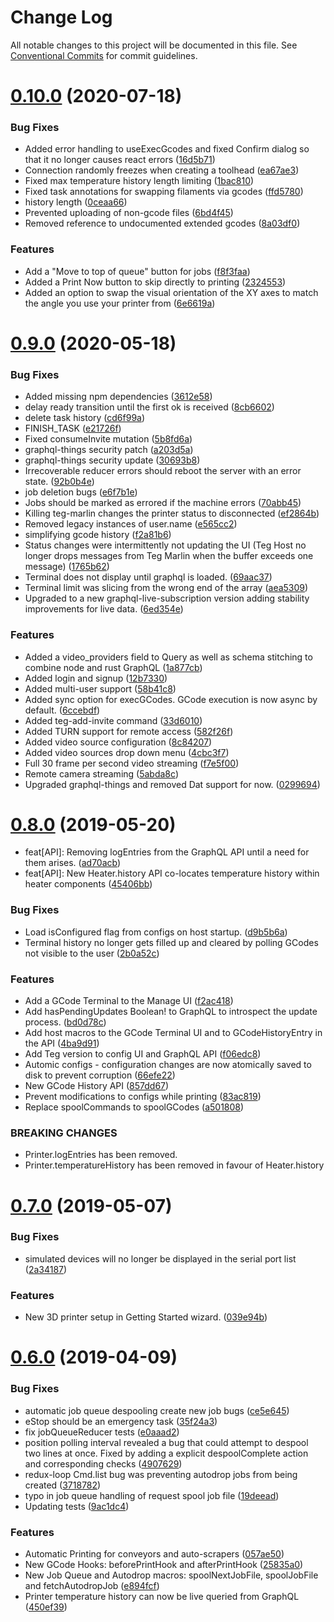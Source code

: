 # Change Log

All notable changes to this project will be documented in this file.
See [Conventional Commits](https://conventionalcommits.org) for commit guidelines.

# [0.10.0](https://github.com/teg/teg-host-posix/compare/v0.9.1...v0.10.0) (2020-07-18)


### Bug Fixes

* Added error handling to useExecGcodes and fixed Confirm dialog so that it no longer causes react errors ([16d5b71](https://github.com/teg/teg-host-posix/commit/16d5b71))
* Connection randomly freezes when creating a toolhead ([ea67ae3](https://github.com/teg/teg-host-posix/commit/ea67ae3))
* Fixed max temperature history length limiting ([1bac810](https://github.com/teg/teg-host-posix/commit/1bac810))
* Fixed task annotations for swapping filaments via gcodes ([ffd5780](https://github.com/teg/teg-host-posix/commit/ffd5780))
* history length ([0ceaa66](https://github.com/teg/teg-host-posix/commit/0ceaa66))
* Prevented uploading of non-gcode files ([6bd4f45](https://github.com/teg/teg-host-posix/commit/6bd4f45))
* Removed reference to undocumented extended gcodes ([8a03df0](https://github.com/teg/teg-host-posix/commit/8a03df0))


### Features

* Add a "Move to top of queue" button for jobs ([f8f3faa](https://github.com/teg/teg-host-posix/commit/f8f3faa))
* Added a Print Now button to skip directly to printing ([2324553](https://github.com/teg/teg-host-posix/commit/2324553))
* Added an option to swap the visual orientation of the XY axes to match the angle you use your printer from ([6e6619a](https://github.com/teg/teg-host-posix/commit/6e6619a))





# [0.9.0](https://github.com/teg/teg-host-posix/compare/v0.8.0...v0.9.0) (2020-05-18)


### Bug Fixes

* Added missing npm dependencies ([3612e58](https://github.com/teg/teg-host-posix/commit/3612e58))
* delay ready transition until the first ok is received ([8cb6602](https://github.com/teg/teg-host-posix/commit/8cb6602))
* delete task history ([cd6f99a](https://github.com/teg/teg-host-posix/commit/cd6f99a))
* FINISH_TASK ([e21726f](https://github.com/teg/teg-host-posix/commit/e21726f))
* Fixed consumeInvite mutation ([5b8fd6a](https://github.com/teg/teg-host-posix/commit/5b8fd6a))
* graphql-things security patch ([a203d5a](https://github.com/teg/teg-host-posix/commit/a203d5a))
* graphql-things security update ([30693b8](https://github.com/teg/teg-host-posix/commit/30693b8))
* Irrecoverable reducer errors should reboot the server with an error state. ([92b0b4e](https://github.com/teg/teg-host-posix/commit/92b0b4e))
* job deletion bugs ([e6f7b1e](https://github.com/teg/teg-host-posix/commit/e6f7b1e))
* Jobs should be marked as errored if the machine errors ([70abb45](https://github.com/teg/teg-host-posix/commit/70abb45))
* Killing teg-marlin changes the printer status to disconnected ([ef2864b](https://github.com/teg/teg-host-posix/commit/ef2864b))
* Removed legacy instances of user.name ([e565cc2](https://github.com/teg/teg-host-posix/commit/e565cc2))
* simplifying gcode history ([f2a81b6](https://github.com/teg/teg-host-posix/commit/f2a81b6))
* Status changes were intermittently not updating the UI (Teg Host no longer drops messages from Teg Marlin when the buffer exceeds one message) ([1765b62](https://github.com/teg/teg-host-posix/commit/1765b62))
* Terminal does not display until graphql is loaded. ([69aac37](https://github.com/teg/teg-host-posix/commit/69aac37))
* Terminal limit was slicing from the wrong end of the array ([aea5309](https://github.com/teg/teg-host-posix/commit/aea5309))
* Upgraded to a new graphql-live-subscription version adding stability improvements for live data. ([6ed354e](https://github.com/teg/teg-host-posix/commit/6ed354e))


### Features

* Added a video_providers field to Query as well as schema stitching to combine node and rust GraphQL ([1a877cb](https://github.com/teg/teg-host-posix/commit/1a877cb))
* Added login and signup ([12b7330](https://github.com/teg/teg-host-posix/commit/12b7330))
* Added multi-user support ([58b41c8](https://github.com/teg/teg-host-posix/commit/58b41c8))
* Added sync option for execGCodes. GCode execution is now async by default. ([6ccebdf](https://github.com/teg/teg-host-posix/commit/6ccebdf))
* Added teg-add-invite command ([33d6010](https://github.com/teg/teg-host-posix/commit/33d6010))
* Added TURN support for remote access ([582f26f](https://github.com/teg/teg-host-posix/commit/582f26f))
* Added video source configuration ([8c84207](https://github.com/teg/teg-host-posix/commit/8c84207))
* Added video sources drop down menu ([4cbc3f7](https://github.com/teg/teg-host-posix/commit/4cbc3f7))
* Full 30 frame per second video streaming ([f7e5f00](https://github.com/teg/teg-host-posix/commit/f7e5f00))
* Remote camera streaming ([5abda8c](https://github.com/teg/teg-host-posix/commit/5abda8c))
* Upgraded graphql-things and removed Dat support for now. ([0299694](https://github.com/teg/teg-host-posix/commit/0299694))





# [0.8.0](https://github.com/teg/teg-host-posix/compare/v0.7.0...v0.8.0) (2019-05-20)


* feat[API]: Removing logEntries from the GraphQL API until a need for them arises. ([ad70acb](https://github.com/teg/teg-host-posix/commit/ad70acb))
* feat[API]: New Heater.history API co-locates temperature history within heater components ([45406bb](https://github.com/teg/teg-host-posix/commit/45406bb))


### Bug Fixes

* Load isConfigured flag from configs on host startup. ([d9b5b6a](https://github.com/teg/teg-host-posix/commit/d9b5b6a))
* Terminal history no longer gets filled up and cleared by polling GCodes not visible to the user ([2b0a52c](https://github.com/teg/teg-host-posix/commit/2b0a52c))


### Features

* Add a GCode Terminal to the Manage UI ([f2ac418](https://github.com/teg/teg-host-posix/commit/f2ac418))
* Add hasPendingUpdates Boolean! to GraphQL to introspect the update process. ([bd0d78c](https://github.com/teg/teg-host-posix/commit/bd0d78c))
* Add host macros to the GCode Terminal UI and to GCodeHistoryEntry in the API ([4ba9d91](https://github.com/teg/teg-host-posix/commit/4ba9d91))
* Add Teg version to config UI and GraphQL API ([f06edc8](https://github.com/teg/teg-host-posix/commit/f06edc8))
* Automic configs - configuration changes are now atomically saved to disk to prevent corruption ([66efe22](https://github.com/teg/teg-host-posix/commit/66efe22))
* New GCode History API ([857dd67](https://github.com/teg/teg-host-posix/commit/857dd67))
* Prevent modifications to configs while printing ([83ac819](https://github.com/teg/teg-host-posix/commit/83ac819))
* Replace spoolCommands to spoolGCodes ([a501808](https://github.com/teg/teg-host-posix/commit/a501808))


### BREAKING CHANGES

* Printer.logEntries has been removed.
* Printer.temperatureHistory has been removed in favour of Heater.history





# [0.7.0](https://github.com/teg/teg-host-posix/compare/v0.6.0...v0.7.0) (2019-05-07)


### Bug Fixes

* simulated devices will no longer be displayed in the serial port list ([2a34187](https://github.com/teg/teg-host-posix/commit/2a34187))


### Features

* New 3D printer setup in Getting Started wizard. ([039e94b](https://github.com/teg/teg-host-posix/commit/039e94b))





# [0.6.0](https://github.com/teg/teg-host-posix/compare/v0.5.10...v0.6.0) (2019-04-09)


### Bug Fixes

* automatic job queue despooling create new job bugs ([ce5e645](https://github.com/teg/teg-host-posix/commit/ce5e645))
* eStop should be an emergency task ([35f24a3](https://github.com/teg/teg-host-posix/commit/35f24a3))
* fix jobQueueReducer tests ([e0aaad2](https://github.com/teg/teg-host-posix/commit/e0aaad2))
* position polling interval revealed a bug that could attempt to despool two lines at once. Fixed by adding a explicit despoolComplete action and corresponding checks ([4907629](https://github.com/teg/teg-host-posix/commit/4907629))
* redux-loop Cmd.list bug was preventing autodrop jobs from being created ([3718782](https://github.com/teg/teg-host-posix/commit/3718782))
* typo in job queue handling of request spool job file ([19deead](https://github.com/teg/teg-host-posix/commit/19deead))
* Updating tests ([9ac1dc4](https://github.com/teg/teg-host-posix/commit/9ac1dc4))


### Features

* Automatic Printing for conveyors and auto-scrapers ([057ae50](https://github.com/teg/teg-host-posix/commit/057ae50))
* New GCode Hooks: beforePrintHook and afterPrintHook ([25835a0](https://github.com/teg/teg-host-posix/commit/25835a0))
* New Job Queue and Autodrop macros: spoolNextJobFile, spoolJobFile and fetchAutodropJob ([e894fcf](https://github.com/teg/teg-host-posix/commit/e894fcf))
* Printer temperature history can now be live queried from GraphQL ([450ef39](https://github.com/teg/teg-host-posix/commit/450ef39))
